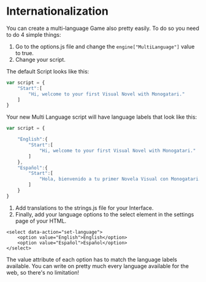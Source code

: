 # Internationalization

You can create a multi-language Game also pretty easily. To do so you need to do 4 simple things:

1. Go to the options.js file and change the `engine["MultiLanguage"]` value to true.
2. Change your script.

The default Script looks like this:

```javascript
var script = {
    "Start":[
        "Hi, welcome to your first Visual Novel with Monogatari."
    ]
}
```

Your new Multi Language script will have language labels that look like this:

```javascript
var script = {

    "English":{
        "Start":[
            "Hi, welcome to your first Visual Novel with Monogatari."
        ]
    },
    "Español":{
        "Start":[
            "Hola, bienvenido a tu primer Novela Visual con Monogatari."
        ]
    }
}
```

1. Add translations to the strings.js file for your Interface.
2. Finally, add your language options to the select element in the settings page of your HTML.

```markup
<select data-action="set-language">
    <option value="English">English</option>
    <option value="Español">Español</option>
</select>
```

The value attribute of each option has to match the language labels available. You can write on pretty much every language available for the web, so there's no limitation!

